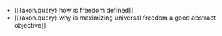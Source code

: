 - [[{axon.query} how is freedom defined]]
- [[{axon.query} why is maximizing universal freedom a good abstract objective]]